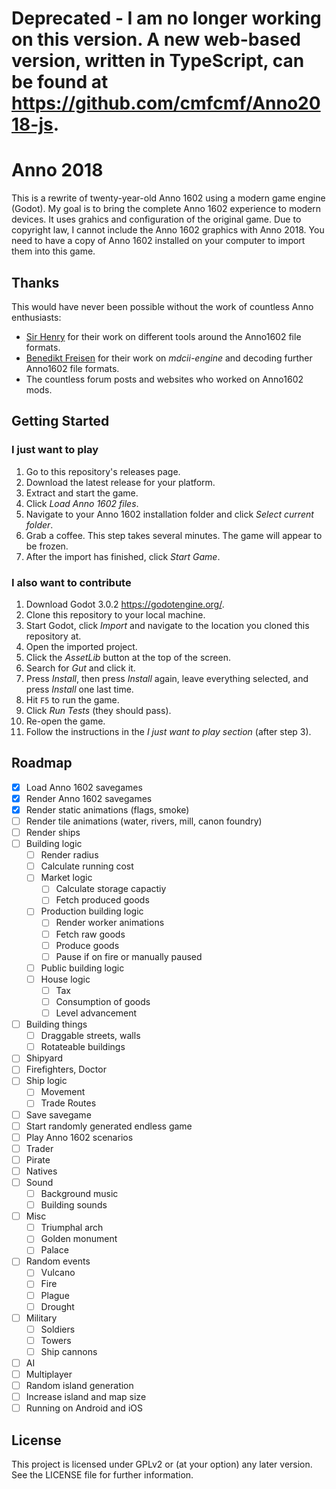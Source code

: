 # Deprecated - I am no longer working on this version. A new web-based version, written in TypeScript, can be found at https://github.com/cmfcmf/Anno2018-js.

# Anno 2018

This is a rewrite of twenty-year-old Anno 1602 using a modern game engine (Godot).
My goal is to bring the complete Anno 1602 experience to modern devices.
It uses grahics and configuration of the original game. Due to copyright law,
I cannot include the Anno 1602 graphics with Anno 2018. You need to have a copy of
Anno 1602 installed on your computer to import them into this game.

## Thanks

This would have never been possible without the work of countless Anno enthusiasts:
- [Sir Henry](https://github.com/wzurborg) for their work on different tools around
  the Anno1602 file formats.
- [Benedikt Freisen](https://github.com/roybaer) for their work on _mdcii-engine_
  and decoding further Anno1602 file formats.
- The countless forum posts and websites who worked on Anno1602 mods.

## Getting Started

### I just want to play

1. Go to this repository's releases page.
2. Download the latest release for your platform.
3. Extract and start the game.
4. Click _Load Anno 1602 files_.
5. Navigate to your Anno 1602 installation folder and click _Select current folder_.
6. Grab a coffee. This step takes several minutes. The game will appear to be frozen.
7. After the import has finished, click _Start Game_.

### I also want to contribute

1. Download Godot 3.0.2 https://godotengine.org/.
2. Clone this repository to your local machine.
3. Start Godot, click _Import_ and navigate to the location you cloned this repository at.
4. Open the imported project.
5. Click the _AssetLib_ button at the top of the screen.
6. Search for _Gut_ and click it.
7. Press _Install_, then press _Install_ again, leave everything selected,
   and press _Install_ one last time.
8. Hit `F5` to run the game.
9. Click _Run Tests_ (they should pass).
10. Re-open the game.
11. Follow the instructions in the _I just want to play section_ (after step 3).

## Roadmap

- [x] Load Anno 1602 savegames
- [x] Render Anno 1602 savegames
- [x] Render static animations (flags, smoke)
- [ ] Render tile animations (water, rivers, mill, canon foundry)
- [ ] Render ships
- [ ] Building logic
  - [ ] Render radius
  - [ ] Calculate running cost
  - [ ] Market logic
    - [ ] Calculate storage capactiy
    - [ ] Fetch produced goods
  - [ ] Production building logic
    - [ ] Render worker animations
    - [ ] Fetch raw goods
    - [ ] Produce goods
    - [ ] Pause if on fire or manually paused
  - [ ] Public building logic
  - [ ] House logic
    - [ ] Tax
    - [ ] Consumption of goods
    - [ ] Level advancement
- [ ] Building things
  - [ ] Draggable streets, walls
  - [ ] Rotateable buildings
- [ ] Shipyard
- [ ] Firefighters, Doctor
- [ ] Ship logic
  - [ ] Movement
  - [ ] Trade Routes
- [ ] Save savegame
- [ ] Start randomly generated endless game
- [ ] Play Anno 1602 scenarios
- [ ] Trader
- [ ] Pirate
- [ ] Natives
- [ ] Sound
  - [ ] Background music
  - [ ] Building sounds
- [ ] Misc
  - [ ] Triumphal arch
  - [ ] Golden monument
  - [ ] Palace
- [ ] Random events
  - [ ] Vulcano
  - [ ] Fire
  - [ ] Plague
  - [ ] Drought
- [ ] Military
  - [ ] Soldiers
  - [ ] Towers
  - [ ] Ship cannons
- [ ] AI
- [ ] Multiplayer
- [ ] Random island generation
- [ ] Increase island and map size
- [ ] Running on Android and iOS

## License

This project is licensed under GPLv2 or (at your option) any later version.
See the LICENSE file for further information.
